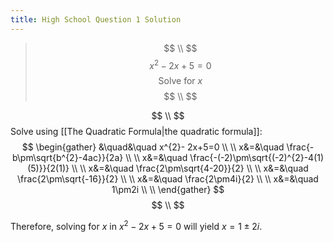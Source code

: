 ```yaml
---
title: High School Question 1 Solution
---
```

>$$ \\ $$
>$$
>x^{2}- 2x+5=0
>$$
>$$
>\text{Solve for } x
>$$
>$$ \\ $$

$$ \\ $$
Solve using [[The Quadratic Formula|the quadratic formula]]:
$$
\begin{gather}
&\quad&\quad x^{2}- 2x+5=0 \\ \\
x&=&\quad \frac{-b\pm\sqrt{b^{2}-4ac}}{2a} \\ \\
x&=&\quad \frac{-(-2)\pm\sqrt{(-2)^{2}-4(1)(5)}}{2(1)} \\ \\
x&=&\quad \frac{2\pm\sqrt{4-20}}{2} \\ \\
x&=&\quad \frac{2\pm\sqrt{-16}}{2} \\ \\
x&=&\quad \frac{2\pm4i}{2} \\ \\
x&=&\quad 1\pm2i \\ \\
\end{gather}
$$
$$ \\ $$

Therefore, solving for $x$ in $x^{2}- 2x+5=0$ will yield $x=1\pm2i$.